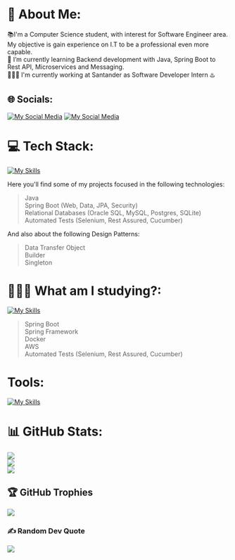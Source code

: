 

# 💫 About Me:
📚I'm a Computer Science student, with interest for Software Engineer area. My objective is gain experience on I.T to be a professional even more capable.<br>🌱 I’m currently learning Backend development with Java, Spring Boot to Rest API, Microservices and Messaging.<br> 🧑🏾‍💻 I'm currently working at Santander as Software Developer Intern ♨️


## 🌐 Socials:
[![My Social Media](https://skillicons.dev/icons?i=instagram)](https://instagram.com/gb_alves6) [![My Social Media](https://skillicons.dev/icons?i=linkedin)](https://www.linkedin.com/in/gabriel-henrique-alves-dev/) 


# 💻 Tech Stack:
[![My Skills](https://skillicons.dev/icons?i=java,spring,mysql,postgres,gherkin,selenium)](https://skillicons.dev)

Here you'll find some of my projects focused in the following technologies:
> Java <br>
> Spring Boot (Web, Data, JPA, Security) <br>
> Relational Databases (Oracle SQL, MySQL, Postgres, SQLite) <br>
> Automated Tests (Selenium, Rest Assured, Cucumber) 

And also about the following Design Patterns:
> Data Transfer Object <br>
> Builder <br>
> Singleton

# 🧑🏾‍💻 What am I studying?:
[![My Skills](https://skillicons.dev/icons?i=spring,docker,aws,gherkin,selenium)](https://skillicons.dev)
> Spring Boot <br>
> Spring Framework <br>
> Docker <br>
> AWS <br>
> Automated Tests (Selenium, Rest Assured, Cucumber)

# Tools:
[![My Skills](https://skillicons.dev/icons?i=idea,vscode,postman,gitlab,github,git)](https://skillicons.dev)

# 📊 GitHub Stats:
![](https://github-readme-stats.vercel.app/api?username=gb-alves03&theme=tokyonight&hide_border=false&include_all_commits=true&count_private=true)<br/>
![](https://github-readme-streak-stats.herokuapp.com/?user=gb-alves03&theme=tokyonight&hide_border=false)<br/>
![](https://github-readme-stats.vercel.app/api/top-langs/?username=gb-alves03&theme=tokyonight&hide_border=false&include_all_commits=true&count_private=true&layout=compact)<br>



## 🏆 GitHub Trophies
![](https://github-profile-trophy.vercel.app/?username=gb-alves03&theme=radical&no-frame=false&no-bg=false&margin-w=4)

### ✍️ Random Dev Quote
![](https://quotes-github-readme.vercel.app/api?type=horizontal&theme=radical)

<!-- Proudly created with GPRM ( https://gprm.itsvg.in ) -->
